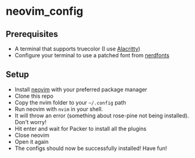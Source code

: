 # neovim_config

## Prerequisites

- A terminal that supports truecolor (I use [Alacritty](https://alacritty.org/))
- Configure your terminal to use a patched font from [nerdfonts](https://www.nerdfonts.com/font-downloads)

## Setup

- Install [neovim](https://neovim.io) with your preferred package manager
- Clone this repo
- Copy the nvim folder to your `~/.config` path
- Run neovim with `nvim` in your shell.
- It will throw an error (something about rose-pine not being installed). Don't worry!
- Hit enter and wait for Packer to install all the plugins
- Close neovim
- Open it again
- The configs should now be successfully installed! Have fun!

